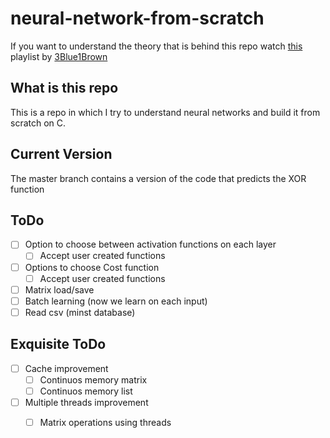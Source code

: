 # neural-network-from-scratch
If you want to understand the theory that is behind this repo watch [this](https://www.youtube.com/watch?v=aircAruvnKk&list=PLZHQObOWTQDNU6R1_67000Dx_ZCJB-3pi "this") playlist by [3Blue1Brown](https://www.youtube.com/c/3blue1brown "3Blue1Brown")

##  What is this repo
This is a repo in which I try to understand neural networks and build it from scratch on C. 

## Current Version
The master branch contains a version of the code that predicts the XOR function

## ToDo
- [ ] Option to choose between activation functions on each layer
	 - [ ] Accept user created functions
- [ ] Options to choose Cost function
	- [ ] Accept user created functions
- [ ] Matrix load/save 
- [ ] Batch learning (now we learn on each input)
- [ ] Read csv (minst database)

## Exquisite ToDo
- [ ] Cache improvement
  - [ ] Continuos memory matrix
  - [ ] Continuos memory list

- [ ] Multiple threads improvement
  - [ ] Matrix operations using threads

